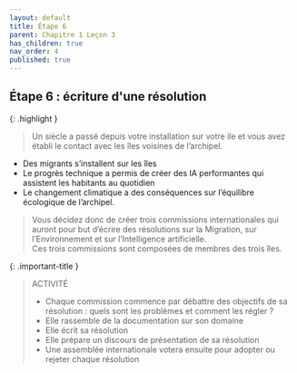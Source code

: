 ```yaml
---
layout: default
title: Étape 6
parent: Chapitre 1 Leçon 3
has_children: true
nav_order: 4
published: true
---
```

## Étape 6 : écriture d'une résolution

{: .highlight }
> Un siècle a passé depuis votre installation sur votre ile et vous avez établi le contact avec les îles voisines de l’archipel.   
- Des migrants s’installent sur les îles 
- Le progrès technique a permis de créer des IA performantes qui assistent les habitants au quotidien
- Le changement climatique a des conséquences sur l’équilibre écologique de l’archipel.  
>
> Vous décidez donc de créer trois commissions internationales qui auront pour but d’écrire des résolutions sur la Migration, sur l’Environnement et sur l’Intelligence artificielle.  
> Ces trois commissions sont composées de membres des trois îles.

{: .important-title }
>  ACTIVITÉ
>
>- Chaque commission commence par débattre des objectifs de sa résolution : quels sont les problèmes et comment les régler ?
>- Elle rassemble de la documentation sur son domaine
>- Elle écrit  sa résolution
>- Elle prépare un discours de présentation de sa résolution
>- Une assemblée internationale votera ensuite pour adopter ou rejeter chaque résolution